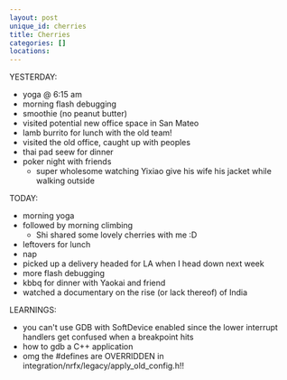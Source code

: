 ```yaml
---
layout: post
unique_id: cherries
title: Cherries
categories: []
locations: 
---
```


YESTERDAY:
* yoga @ 6:15 am
* morning flash debugging
* smoothie (no peanut butter)
* visited potential new office space in San Mateo
* lamb burrito for lunch with the old team!
* visited the old office, caught up with peoples
* thai pad seew for dinner
* poker night with friends
  * super wholesome watching Yixiao give his wife his jacket while walking outside

TODAY:
* morning yoga
* followed by morning climbing
  * Shi shared some lovely cherries with me :D
* leftovers for lunch
* nap
* picked up a delivery headed for LA when I head down next week
* more flash debugging
* kbbq for dinner with Yaokai and friend
* watched a documentary on the rise (or lack thereof) of India

LEARNINGS:
* you can't use GDB with SoftDevice enabled since the lower interrupt handlers get confused when a breakpoint hits
* how to gdb a C++ application
* omg the #defines are OVERRIDDEN in integration/nrfx/legacy/apply_old_config.h!!
